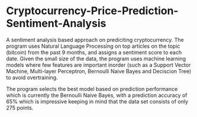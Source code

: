 # Cryptocurrency-Price-Prediction-Sentiment-Analysis

A sentiment analysis based approach on prediciting cryptocurrency. 
The program uses Natural Language Processing on top articles on the topic (bitcoin) from the past 9 months, and assigns a sentiment score to each date.
Given the small size of the data, the program uses machine learning models where few features are important inorder (such as a Support Vector Machine, Multi-layer Perceptron, Bernoulli Naive Bayes and Deciscion Tree) to avoid overtraining.

The program selects the best model based on prediction performance which is currently the Bernoulli Naive Bayes, with a prediction accuracy of 65% which is impressive keeping in mind that the data set consists of only 275 points.
